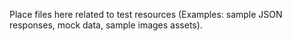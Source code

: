 Place files here related to test resources (Examples: sample JSON responses, mock data, sample images assets).
